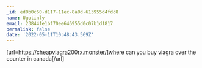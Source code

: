 ```yaml
---
_id: ed0b0c60-d117-11ec-8a0d-613955d4fdc8
name: Ugotinly
email: 23844fe1bf70ee646955d0c07b1d1817
permalink: false
date: '2022-05-11T10:48:43.569Z'
---
```

[url=https://cheapviagra200rx.monster/]where can you buy viagra over the counter in canada[/url]
